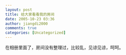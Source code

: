 ```yaml
---
layout: post
title: 给大家看看我的房间
date: 2005-10-23 03:36
author: jiangdi2000
comments: true
categories: [Uncategorized]
---
```

<div id="msgcns!C840C88DA912213B!404" class="bvMsg"><div>在相册里面了，房间没有整理过，比较乱，见谅见谅，呵呵。</div></div>
